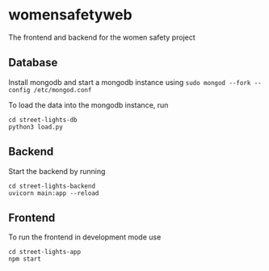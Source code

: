 # womensafetyweb
The frontend and backend for the women safety project

## Database
Install mongodb and start a mongodb instance using 
```sudo mongod --fork --config /etc/mongod.conf```

To load the data into the mongodb instance, run 
```
cd street-lights-db
python3 load.py
```

## Backend
Start the backend by running 
```
cd street-lights-backend
uvicorn main:app --reload
```

## Frontend
To run the frontend in development mode use
```
cd street-lights-app
npm start
```